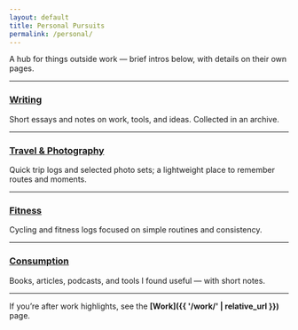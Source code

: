 ```yaml
---
layout: default
title: Personal Pursuits
permalink: /personal/
---
```


A hub for things outside work — brief intros below, with details on their own pages.

---

### <a href="{{ '/writing/' | relative_url }}">Writing</a>
Short essays and notes on work, tools, and ideas. Collected in an archive.

---

### <a href="{{ '/personal/travel-photography/' | relative_url }}">Travel & Photography</a>
Quick trip logs and selected photo sets; a lightweight place to remember routes and moments.

---

### <a href="{{ '/personal/fitness/' | relative_url }}">Fitness</a>
Cycling and fitness logs focused on simple routines and consistency.

---

### <a href="{{ '/personal/consumption/' | relative_url }}">Consumption</a>
Books, articles, podcasts, and tools I found useful — with short notes.

---

If you’re after work highlights, see the **[Work]({{ '/work/' | relative_url }})** page.
